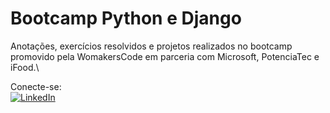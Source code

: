# Bootcamp Python e Django

Anotações, exercícios resolvidos e projetos realizados no bootcamp promovido pela WomakersCode em parceria com Microsoft, PotenciaTec e iFood.\

Conecte-se:\
[![LinkedIn](https://img.shields.io/badge/LinkedIn-0077B5?style=for-the-badge&logo=linkedin&logoColor=white)](https://www.linkedin.com/in/danieli-do-nascimento-dalla-vecchia) 
